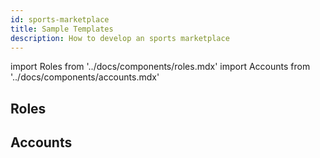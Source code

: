 ```yaml
---
id: sports-marketplace
title: Sample Templates
description: How to develop an sports marketplace
---
```



import Roles from '../docs/components/roles.mdx'
import Accounts from '../docs/components/accounts.mdx'

## Roles 

<Roles/>

## Accounts
<Accounts/>